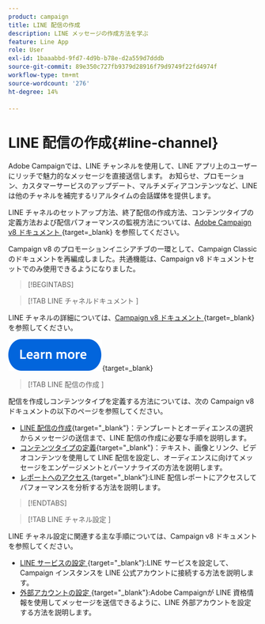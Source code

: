 ```yaml
---
product: campaign
title: LINE 配信の作成
description: LINE メッセージの作成方法を学ぶ
feature: Line App
role: User
exl-id: 1baaabbd-9fd7-4d9b-b78e-d2a559d7dddb
source-git-commit: 89e350c727fb9379d28916f79d9749f22fd4974f
workflow-type: tm+mt
source-wordcount: '276'
ht-degree: 14%

---
```


# LINE 配信の作成{#line-channel}

Adobe Campaignでは、LINE チャンネルを使用して、LINE アプリ上のユーザーにリッチで魅力的なメッセージを直接送信します。 お知らせ、プロモーション、カスタマーサービスのアップデート、マルチメディアコンテンツなど、LINE は他のチャネルを補完するリアルタイムの会話媒体を提供します。

LINE チャネルのセットアップ方法、終了配信の作成方法、コンテンツタイプの定義方法および配信パフォーマンスの監視方法については、[Adobe Campaign v8 ドキュメント &#x200B;](https://experienceleague.adobe.com/en/docs/campaign/campaign-v8/send/line.md){target=_blank} を参照してください。

Campaign v8 のプロモーションイニシアチブの一環として、Campaign Classic のドキュメントを再編成しました。共通機能は、Campaign v8 ドキュメントセットでのみ使用できるようになりました。

>[!BEGINTABS]

>[!TAB LINE チャネルドキュメント ]

LINE チャネルの詳細については、[Campaign v8 ドキュメント &#x200B;](https://experienceleague.adobe.com/en/docs/campaign/campaign-v8/send/line.html){target=_blank} を参照してください。


[![画像](../../assets/do-not-localize/learn-more-button.svg)](https://experienceleague.adobe.com/ja/docs/campaign/campaign-v8/send/emails/email){target=_blank}


>[!TAB LINE 配信の作成 ]

配信を作成しコンテンツタイプを定義する方法については、次の Campaign v8 ドキュメントの以下のページを参照してください。

* [LINE 配信の作成 &#x200B;](https://experienceleague.adobe.com/en/docs/campaign/campaign-v8/send/line.md#creating-the-delivery){target="_blank"}：テンプレートとオーディエンスの選択からメッセージの送信まで、LINE 配信の作成に必要な手順を説明します。
* [&#x200B; コンテンツタイプの定義 &#x200B;](https://experienceleague.adobe.com/en/docs/campaign/campaign-v8/send/line.md#defining-the-content){target="_blank"}：テキスト、画像とリンク、ビデオコンテンツを使用して LINE 配信を設定し、オーディエンスに向けてメッセージをエンゲージメントとパーソナライズの方法を説明します。
* [&#x200B; レポートへのアクセス &#x200B;](https://experienceleague.adobe.com/en/docs/campaign/campaign-v8/send/line.md#accessing-reports){target="_blank"}:LINE 配信レポートにアクセスしてパフォーマンスを分析する方法を説明します。


>[!ENDTABS]



>[!TAB LINE チャネル設定 ]

LINE チャネル設定に関連する主な手順については、Campaign v8 ドキュメントを参照してください。

* [LINE サービスの設定 &#x200B;](https://experienceleague.adobe.com/en/docs/campaign/campaign-v8/send/line.md#configure-line-service){target="_blank"}:LINE サービスを設定して、Campaign インスタンスを LINE 公式アカウントに接続する方法を説明します。
* [&#x200B; 外部アカウントの設定 &#x200B;](https://experienceleague.adobe.com/en/docs/campaign/campaign-v8/send/line.md#configure-line-external){target="_blank"}:Adobe Campaignが LINE 資格情報を使用してメッセージを送信できるように、LINE 外部アカウントを設定する方法を説明します。

